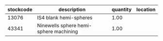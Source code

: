 |stockcode|description|quantity|location|
|---------|-----------|--------|--------|
|13076|IS4 blank hemi-spheres|1.00||
|43341|Ninewells sphere hemi-sphere machining|1.00||

